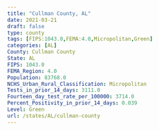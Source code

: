 ```yaml
---
title: "Cullman County, AL"
date: 2021-03-21
draft: false
type: county
tags: [FIPS:1043.0,FEMA:4.0,Micropolitan,Green]
categories: [AL]
County: Cullman County
State: AL
FIPS: 1043.0
FEMA_Region: 4.0
Population: 83768.0
NCHS_Urban_Rural_Classification: Micropolitan
Tests_in_prior_14_days: 3111.0
Fourteen_day_test_rate_per_100000: 3714.0
Percent_Positivity_in_prior_14_days: 0.039
Level: Green
url: /states/AL/cullman-county
---
```



